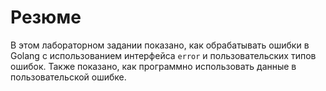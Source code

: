 # Резюме

В этом лабораторном задании показано, как обрабатывать ошибки в Golang с использованием интерфейса `error` и пользовательских типов ошибок. Также показано, как программно использовать данные в пользовательской ошибке.
